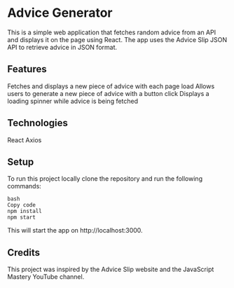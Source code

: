 # Advice Generator
This is a simple web application that fetches random advice from an API and displays it on the page using React. The app uses the Advice Slip JSON API to retrieve advice in JSON format.

## Features
Fetches and displays a new piece of advice with each page load
Allows users to generate a new piece of advice with a button click
Displays a loading spinner while advice is being fetched

## Technologies
React
Axios

## Setup
To run this project locally
clone the repository and run the following commands:
```
bash
Copy code
npm install
npm start
```
This will start the app on http://localhost:3000.


## Credits
This project was inspired by the Advice Slip website and the JavaScript Mastery YouTube channel.
